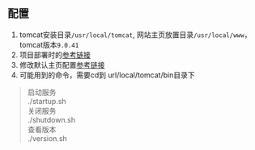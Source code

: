 ## 配置


1. tomcat安装目录`/usr/local/tomcat`, 网站主页放置目录`/usr/local/www`，tomcat版本`9.0.41`
2. 项目部署时的[参考链接](https://www.cnblogs.com/yangxiansen/p/7860001.html)
3. 修改默认主页配置[参考链接](https://www.cnblogs.com/ermao0423/p/9639806.html)
4. 可能用到的命令，需要cd到 url/local/tomcat/bin目录下
> 启动服务  
> ./startup.sh  
> 关闭服务  
> ./shutdown.sh  
> 查看版本  
> ./version.sh  
